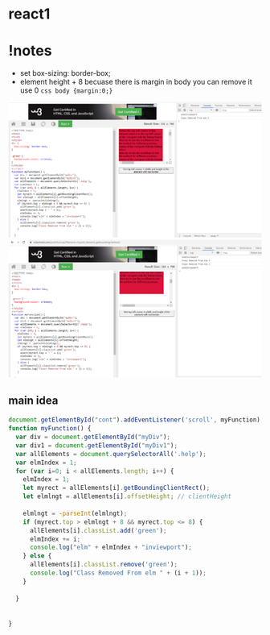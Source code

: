 # react1

# !notes 

*  set   box-sizing: border-box;
*  element height + 8 becuase there is margin in body you can remove it use  0 ```css body {margin:0;} ```

<img src="vi1.PNG">
<img src="vi2.PNG">

## main idea
```javaScript
document.getElementById("cont").addEventListener('scroll', myFunction);
function myFunction() {
  var div = document.getElementById("myDiv");
  var div1 = document.getElementById("myDiv1");
  var allElements = document.querySelectorAll('.help');
  var elmIndex = 1;
  for (var i=0; i < allElements.length; i++) {
    elmIndex = 1;
    let myrect = allElements[i].getBoundingClientRect();
    let elmlngt = allElements[i].offsetHeight; // clientHeight

    elmlngt = -parseInt(elmlngt);
    if (myrect.top > elmlngt + 8 && myrect.top <= 8) {
      allElements[i].classList.add('green');
      elmIndex += i;
      console.log("elm" + elmIndex + "inviewport");
    } else {
      allElements[i].classList.remove('green');
      console.log("Class Removed From elm " + (i + 1));
    }
    
  }
  
  
}

```
